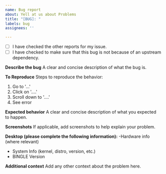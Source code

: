```yaml
---
name: Bug report
about: Yell at us about Problems
title: "[BUG]: "
labels: bug
assignees: ''

---
```


- [ ] I have checked the other reports for my issue.
- [ ] I have checked to make sure that this bug is not because of an upstream dependency.

**Describe the bug**
A clear and concise description of what the bug is.

**To Reproduce**
Steps to reproduce the behavior:
1. Go to '...'
2. Click on '....'
3. Scroll down to '....'
4. See error

**Expected behavior**
A clear and concise description of what you expected to happen.

**Screenshots**
If applicable, add screenshots to help explain your problem.

**Desktop (please complete the following information):**
-Hardware info (where relevant)
- System Info (kernel, distro, version, etc.)
- BINGLE Version

**Additional context**
Add any other context about the problem here.
